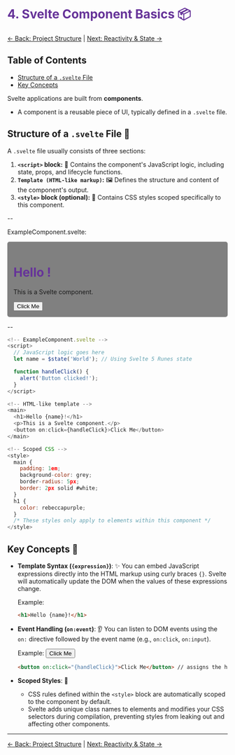 # 4. Svelte Component Basics 📦

[<- Back: Project Structure](./03-project-structure.md) | [Next: Reactivity & State ->](./05-reactivity-state.md)

## Table of Contents

- [Structure of a `.svelte` File](#structure-of-a-svelte-file)
- [Key Concepts](#key-concepts)

Svelte applications are built from **components**.

- A component is a reusable piece of UI, typically defined in a `.svelte` file.

## Structure of a `.svelte` File 🧩

A `.svelte` file usually consists of three sections:

1.  **`<script>` block:** 📜 Contains the component's JavaScript logic, including state, props, and lifecycle functions.
2.  **`Template (HTML-like markup)`:** 🖼️ Defines the structure and content of the component's output.
3.  **`<style>` block (optional):** 💅 Contains CSS styles scoped specifically to this component.

--

ExampleComponent.svelte:

<main>
  <h1>Hello !</h1>
  <p>This is a Svelte component.</p>
  <button on:click={handleClick}>Click Me</button>
</main>

<!-- Scoped CSS -->
<style>
    main {
      padding: 1em;
      background-color: grey;
      border-radius: 5px;
    }
  h1 {
    color: rebeccapurple;
  }
  /* These styles only apply to elements within this component */
</style>

--

```js
<!-- ExampleComponent.svelte -->
<script>
  // JavaScript logic goes here
  let name = $state('World'); // Using Svelte 5 Runes state

  function handleClick() {
    alert('Button clicked!');
  }
</script>

<!-- HTML-like template -->
<main>
  <h1>Hello {name}!</h1>
  <p>This is a Svelte component.</p>
  <button on:click={handleClick}>Click Me</button>
</main>

<!-- Scoped CSS -->
<style>
  main {
    padding: 1em;
    background-color: grey;
    border-radius: 5px;
    border: 2px solid #white;
  }
  h1 {
    color: rebeccapurple;
  }
  /* These styles only apply to elements within this component */
</style>
```

## Key Concepts 🔑

- **Template Syntax (`{expression}`)**: ✨ You can embed JavaScript expressions directly into the HTML markup using curly braces `{}`. Svelte will automatically update the DOM when the values of these expressions change.

  Example:

  ```html
  <h1>Hello {name}!</h1>
  ```

- **Event Handling (`on:event`)**: 👂 You can listen to DOM events using the `on:` directive followed by the event name (e.g., `on:click`, `on:input`).

  Example:
  <button onclick="printMessage()">Click Me</button>

  ```html
  <button on:click="{handleClick}">Click Me</button> // assigns the handleClick
  ```

- **Scoped Styles**: 🎯
  - CSS rules defined within the `<style>` block are automatically scoped to the component by default.
  - Svelte adds unique class names to elements and modifies your CSS selectors during compilation, preventing styles from leaking out and affecting other components.

---

[<- Back: Project Structure](./03-project-structure.md) | [Next: Reactivity & State ->](./05-reactivity-state.md)

<!-- Note: Inline scripts may be disabled in this Markdown preview for security reasons.</script>
     To enable functionality, adjust your previewer's settings or view the document in a compatible browser. -->
<script>
  function printMessage() {
    alert('Button clicked!');
  }
</script>
